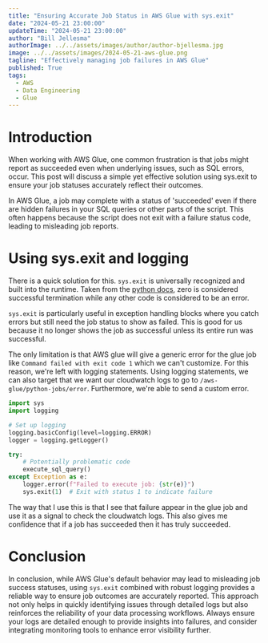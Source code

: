 ```yaml
---
title: "Ensuring Accurate Job Status in AWS Glue with sys.exit"
date: "2024-05-21 23:00:00"
updateTime: "2024-05-21 23:00:00"
author: "Bill Jellesma"
authorImage: ../../assets/images/author/author-bjellesma.jpg
image: ../../assets/images/2024-05-21-aws-glue.png
tagline: "Effectively managing job failures in AWS Glue"
published: True
tags:
  - AWS
  - Data Engineering
  - Glue
---
```


# Introduction

When working with AWS Glue, one common frustration is that jobs might report as succeeded even when underlying issues, such as SQL errors, occur. This post will discuss a simple yet effective solution using sys.exit to ensure your job statuses accurately reflect their outcomes.

In AWS Glue, a job may complete with a status of 'succeeded' even if there are hidden failures in your SQL queries or other parts of the script. This often happens because the script does not exit with a failure status code, leading to misleading job reports.

# Using sys.exit and logging

There is a quick solution for this. `sys.exit` is universally recognized and built into the runtime. Taken from the [python docs](https://docs.python.org/3/library/sys.html#sys.exit), zero is considered successful termination while any other code is considered to be an error.

`sys.exit` is particularly useful in exception handling blocks where you catch errors but still need the job status to show as failed. This is good for us because it no longer shows the job as successful unless its entire run was successful.

The only limitation is that AWS glue will give a generic error for the glue job like `Command failed with exit code 1` which we can't customize. For this reason, we're left with logging statements. Using logging statements, we can also target that we want our cloudwatch logs to go to `/aws-glue/python-jobs/error`. Furthermore, we're able to send a custom error.

```python
import sys
import logging

# Set up logging
logging.basicConfig(level=logging.ERROR)
logger = logging.getLogger()

try:
    # Potentially problematic code
    execute_sql_query()
except Exception as e:
    logger.error(f"Failed to execute job: {str(e)}")
    sys.exit(1)  # Exit with status 1 to indicate failure
```

The way that I use this is that I see that failure appear in the glue job and use it as a signal to check the cloudwatch logs. This also gives me confidence that if a job has succeeded then it has truly succeeded.

# Conclusion

In conclusion, while AWS Glue's default behavior may lead to misleading job success statuses, using `sys.exit` combined with robust logging provides a reliable way to ensure job outcomes are accurately reported. This approach not only helps in quickly identifying issues through detailed logs but also reinforces the reliability of your data processing workflows. Always ensure your logs are detailed enough to provide insights into failures, and consider integrating monitoring tools to enhance error visibility further.